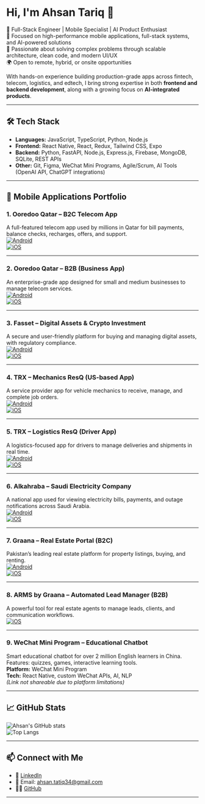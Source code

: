 # Hi, I'm Ahsan Tariq 👋

🚀 Full-Stack Engineer | Mobile Specialist | AI Product Enthusiast  
🎯 Focused on high-performance mobile applications, full-stack systems, and AI-powered solutions  
🧠 Passionate about solving complex problems through scalable architecture, clean code, and modern UI/UX  
🌍 Open to remote, hybrid, or onsite opportunities

With hands-on experience building production-grade apps across fintech, telecom, logistics, and edtech, I bring strong expertise in both **frontend and backend development**, along with a growing focus on **AI-integrated products**.


---

## 🛠 Tech Stack

- **Languages:** JavaScript, TypeScript, Python, Node.js
- **Frontend:** React Native, React, Redux, Tailwind CSS, Expo
- **Backend:** Python, FastAPI, Node.js, Express.js, Firebase, MongoDB, SQLite, REST APIs
- **Other:** Git, Figma, WeChat Mini Programs, Agile/Scrum, AI Tools (OpenAI API, ChatGPT integrations)

---

## 📱 Mobile Applications Portfolio

### 1. Ooredoo Qatar – B2C Telecom App  
A full-featured telecom app used by millions in Qatar for bill payments, balance checks, recharges, offers, and support.  
[![Android](https://img.shields.io/badge/Android-Play_Store-green?logo=android)](https://play.google.com/store/apps/details?id=com.ooredoo.qa&hl=en&gl=US)  
[![iOS](https://img.shields.io/badge/iOS-App_Store-blue?logo=apple)](https://apps.apple.com/qa/app/ooredoo-app/id519207540)

---

### 2. Ooredoo Qatar – B2B (Business App)  
An enterprise-grade app designed for small and medium businesses to manage telecom services.  
[![Android](https://img.shields.io/badge/Android-Play_Store-green?logo=android)](https://play.google.com/store/apps/details?id=com.ooredoo.business&hl=en&gl=US)  
[![iOS](https://img.shields.io/badge/iOS-App_Store-blue?logo=apple)](https://apps.apple.com/qa/app/ooredoo-business/id1509299626)

---

### 3. Fasset – Digital Assets & Crypto Investment  
A secure and user-friendly platform for buying and managing digital assets, with regulatory compliance.  
[![Android](https://img.shields.io/badge/Android-Play_Store-green?logo=android)](https://play.google.com/store/apps/details?id=com.fasset.app&hl=en&gl=US)  
[![iOS](https://img.shields.io/badge/iOS-App_Store-blue?logo=apple)](https://apps.apple.com/id/app/fasset/id1609430573)

---

### 4. TRX – Mechanics ResQ (US-based App)  
A service provider app for vehicle mechanics to receive, manage, and complete job orders.  
[![Android](https://img.shields.io/badge/Android-Play_Store-green?logo=android)](https://play.google.com/store/apps/details?id=com.dcmechanic.trx&hl=en&gl=US)  
[![iOS](https://img.shields.io/badge/iOS-App_Store-blue?logo=apple)](https://apps.apple.com/us/app/mechanics-resq/id6443657602)

---

### 5. TRX – Logistics ResQ (Driver App)  
A logistics-focused app for drivers to manage deliveries and shipments in real time.  
[![Android](https://img.shields.io/badge/Android-Play_Store-green?logo=android)](https://play.google.com/store/apps/details?id=com.dcdriver.trx&hl=en&gl=US)  
[![iOS](https://img.shields.io/badge/iOS-App_Store-blue?logo=apple)](https://apps.apple.com/us/app/logistics-resq/id6443518447)

---

### 6. Alkahraba – Saudi Electricity Company  
A national app used for viewing electricity bills, payments, and outage notifications across Saudi Arabia.  
[![Android](https://img.shields.io/badge/Android-Play_Store-green?logo=android)](https://play.google.com/store/apps/details?id=com.se.ele&hl=en&gl=US)  
[![iOS](https://img.shields.io/badge/iOS-App_Store-blue?logo=apple)](https://apps.apple.com/sa/app/%D8%A7%D9%84%D9%83%D9%87%D8%B1%D8%A8%D8%A7%D8%A1/id1194224580)

---

### 7. Graana – Real Estate Portal (B2C)  
Pakistan’s leading real estate platform for property listings, buying, and renting.  
[![Android](https://img.shields.io/badge/Android-Play_Store-green?logo=android)](https://play.google.com/store/apps/details?id=com.graana.app&hl=en&gl=US)  
[![iOS](https://img.shields.io/badge/iOS-App_Store-blue?logo=apple)](https://apps.apple.com/pk/app/graana-com/id1558809941)

---

### 8. ARMS by Graana – Automated Lead Manager (B2B)  
A powerful tool for real estate agents to manage leads, clients, and communication workflows.  
[![iOS](https://img.shields.io/badge/iOS-App_Store-blue?logo=apple)](https://apps.apple.com/pk/app/arms-by-graana/id1560394231)

---

### 9. WeChat Mini Program – Educational Chatbot  
Smart educational chatbot for over 2 million English learners in China.  
Features: quizzes, games, interactive learning tools.  
**Platform:** WeChat Mini Program  
**Tech:** React Native, custom WeChat APIs, AI, NLP  
*(Link not shareable due to platform limitations)*

---

## 📈 GitHub Stats

![Ahsan's GitHub stats](https://github-readme-stats.vercel.app/api?username=Ahsan343&show_icons=true&theme=tokyonight)  
![Top Langs](https://github-readme-stats.vercel.app/api/top-langs/?username=Ahsan343&layout=compact&theme=tokyonight)

---

## 📫 Connect with Me

- 💼 [LinkedIn](https://linkedin.com/in/ahsan-tariq16)
- 📧 Email: ahsan.tatiq34@gmail.com
- 🧑‍💻 [GitHub](https://github.com/Ahsan343)

---
